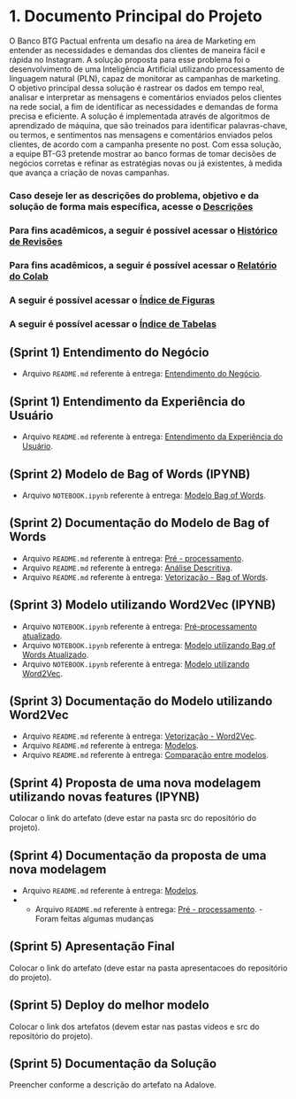 # 1. Documento Principal do Projeto

O Banco BTG Pactual enfrenta um desafio na área de Marketing em entender as necessidades e demandas dos clientes de maneira fácil e rápida no Instagram. A solução proposta para esse problema foi o desenvolvimento de uma Inteligência Artificial utilizando processamento de linguagem natural (PLN), capaz de monitorar as campanhas de marketing. O objetivo principal dessa solução é rastrear os dados em tempo real, analisar e interpretar as mensagens e comentários enviados pelos clientes na rede social, a fim de identificar as necessidades e demandas de forma precisa e eficiente. A solução é implementada através de algoritmos de aprendizado de máquina, que são treinados para identificar palavras-chave, ou termos, e sentimentos nas mensagens e comentários enviados pelos clientes, de acordo com a campanha presente no post. Com essa solução, a equipe BT-G3 pretende mostrar ao banco formas de tomar decisões de negócios corretas e refinar as estratégias novas ou já existentes, à medida que avança a criação de novas campanhas.

### Caso deseje ler as descrições do problema, objetivo e da solução de forma mais específica, acesse o [Descrições](https://github.com/2023M6T4-Inteli/Projeto3/blob/main/documentos/outros/descricao.md)

### Para fins acadêmicos, a seguir é possível acessar o [Histórico de Revisões](https://github.com/2023M6T4-Inteli/Projeto3/blob/main/documentos/outros/historico_revisao.md)

### Para fins acadêmicos, a seguir é possível acessar o [Relatório do Colab](https://github.com/2023M6T4-Inteli/Projeto3/blob/main/documentos/outros/relatorio_colab.md)

### A seguir é possível acessar o [Índice de Figuras](https://github.com/2023M6T4-Inteli/Projeto3/blob/main/documentos/outros/indice_figuras.md)

### A seguir é possível acessar o [Índice de Tabelas](https://github.com/2023M6T4-Inteli/Projeto3/blob/main/documentos/outros/indice_tabela.md)

## (Sprint 1) Entendimento do Negócio

- Arquivo `README.md` referente à entrega: [Entendimento do Negócio](https://github.com/2023M6T4-Inteli/Projeto3/blob/main/documentos/outros/entendimento_negocio.md).

## (Sprint 1) Entendimento da Experiência do Usuário

- Arquivo `README.md` referente à entrega: [Entendimento da Experiência do Usuário](https://github.com/2023M6T4-Inteli/Projeto3/blob/main/documentos/outros/entendimento_ux.md).

## (Sprint 2) Modelo de Bag of Words (IPYNB)

- Arquivo `NOTEBOOK.ipynb` referente à entrega: [Modelo Bag of Words](https://github.com/2023M6T4-Inteli/Projeto3/blob/main/src/Notebook/BT_G3_Projeto_Modulo6_V01.ipynb).

## (Sprint 2) Documentação do Modelo de Bag of Words

- Arquivo `README.md` referente à entrega: [Pré - processamento](https://github.com/2023M6T4-Inteli/Projeto3/blob/main/documentos/outros/pre_processamento.md).
- Arquivo `README.md` referente à entrega: [Análise Descritiva](https://github.com/2023M6T4-Inteli/Projeto3/blob/main/documentos/outros/analise_descritiva.md).
- Arquivo `README.md` referente à entrega: [Vetorização - Bag of Words](https://github.com/2023M6T4-Inteli/Projeto3/blob/main/documentos/outros/vetorizacao.md).

## (Sprint 3) Modelo utilizando Word2Vec (IPYNB)

- Arquivo `NOTEBOOK.ipynb` referente à entrega: [Pré-processamento atualizado](https://github.com/2023M6T4-Inteli/Projeto3/blob/main/src/Notebook/3.0_Pre_processamento_BT_G3_Projeto_Modulo6.ipynb).
- Arquivo `NOTEBOOK.ipynb` referente à entrega: [Modelo utilizando Bag of Words Atualizado](https://github.com/2023M6T4-Inteli/Projeto3/blob/main/src/Notebook/3.0_BagOfWords_BT_G3_Projeto_Modulo6.ipynb).
- Arquivo `NOTEBOOK.ipynb` referente à entrega: [Modelo utilizando Word2Vec](https://github.com/2023M6T4-Inteli/Projeto3/blob/main/src/Notebook/3.1_Word2Vec_BT_G3_Projeto_Modulo6.ipynb).

## (Sprint 3) Documentação do Modelo utilizando Word2Vec

- Arquivo `README.md` referente à entrega: [Vetorização - Word2Vec](https://github.com/2023M6T4-Inteli/Projeto3/blob/main/documentos/outros/vetorizacao.md).
- Arquivo `README.md` referente à entrega: [Modelos](https://github.com/2023M6T4-Inteli/Projeto3/blob/main/documentos/outros/modelos.md).
- Arquivo `README.md` referente à entrega: [Comparação entre modelos](https://github.com/2023M6T4-Inteli/Projeto3/blob/main/documentos/outros/comparacao_modelo.md).

## (Sprint 4) Proposta de uma nova modelagem utilizando novas features (IPYNB)

Colocar o link do artefato (deve estar na pasta src do repositório do projeto).

## (Sprint 4) Documentação da proposta de uma nova modelagem

- Arquivo `README.md` referente à entrega: [Modelos](https://github.com/2023M6T4-Inteli/Projeto3/blob/main/documentos/outros/modelos.md).
- - Arquivo `README.md` referente à entrega: [Pré - processamento](https://github.com/2023M6T4-Inteli/Projeto3/blob/main/documentos/outros/pre_processamento.md). - Foram feitas algumas mudanças

## (Sprint 5) Apresentação Final

Colocar o link do artefato (deve estar na pasta apresentacoes do repositório do projeto).

## (Sprint 5) Deploy do melhor modelo

Colocar o link dos artefatos (devem estar nas pastas videos e src do repositório do projeto).

## (Sprint 5) Documentação da Solução

Preencher conforme a descrição do artefato na Adalove.
